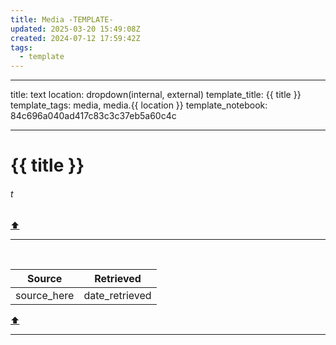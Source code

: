```yaml
---
title: Media -TEMPLATE-
updated: 2025-03-20 15:49:08Z
created: 2024-07-12 17:59:42Z
tags:
  - template
---
```


---
title: text
location: dropdown(internal, external)
template_title: {{ title }}
template_tags: media, media.{{ location }}
template_notebook: 84c696a040ad417c83c3c37eb5a60c4c

---
# {{ title }}
###### t

[⬆️](#t)
***
<br>



| **Source** | **Retrieved** |
|-|-|
| source_here | date_retrieved |
[⬆️](#t)
***
<br>